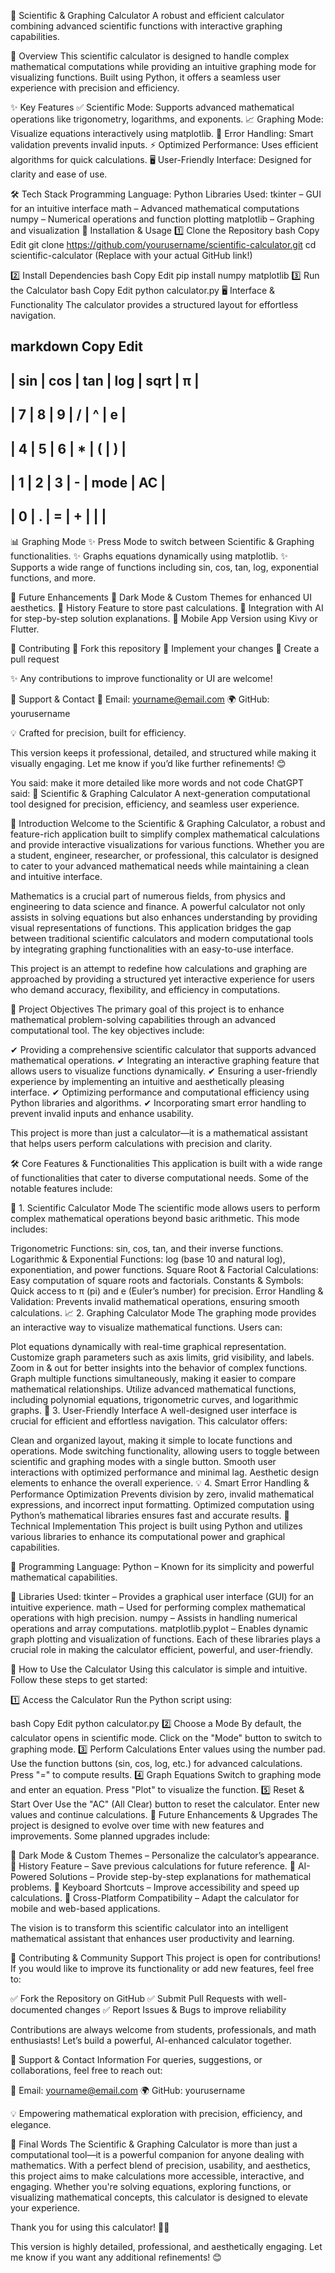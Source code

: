🔢 Scientific & Graphing Calculator
A robust and efficient calculator combining advanced scientific functions with interactive graphing capabilities.

📌 Overview
This scientific calculator is designed to handle complex mathematical computations while providing an intuitive graphing mode for visualizing functions. Built using Python, it offers a seamless user experience with precision and efficiency.

✨ Key Features
✅ Scientific Mode: Supports advanced mathematical operations like trigonometry, logarithms, and exponents.
📈 Graphing Mode: Visualize equations interactively using matplotlib.
🎯 Error Handling: Smart validation prevents invalid inputs.
⚡ Optimized Performance: Uses efficient algorithms for quick calculations.
🖥 User-Friendly Interface: Designed for clarity and ease of use.

🛠 Tech Stack
Programming Language: Python
Libraries Used:
tkinter – GUI for an intuitive interface
math – Advanced mathematical computations
numpy – Numerical operations and function plotting
matplotlib – Graphing and visualization
🚀 Installation & Usage
1️⃣ Clone the Repository
bash
Copy
Edit
git clone https://github.com/yourusername/scientific-calculator.git
cd scientific-calculator
(Replace with your actual GitHub link!)

2️⃣ Install Dependencies
bash
Copy
Edit
pip install numpy matplotlib
3️⃣ Run the Calculator
bash
Copy
Edit
python calculator.py
🖥 Interface & Functionality
The calculator provides a structured layout for effortless navigation.

markdown
Copy
Edit
-------------------------------------------------
|  sin  |  cos  |  tan  |   log  |   sqrt  | π  |
-------------------------------------------------
|   7   |   8   |   9   |   /    |   ^     | e  |
-------------------------------------------------
|   4   |   5   |   6   |   *    |   (     | )  |
-------------------------------------------------
|   1   |   2   |   3   |   -    |   mode  | AC |
-------------------------------------------------
|   0   |   .   |   =   |   +    |         |    |
-------------------------------------------------
📊 Graphing Mode
✨ Press Mode to switch between Scientific & Graphing functionalities.
✨ Graphs equations dynamically using matplotlib.
✨ Supports a wide range of functions including sin, cos, tan, log, exponential functions, and more.

🔮 Future Enhancements
🔹 Dark Mode & Custom Themes for enhanced UI aesthetics.
🔹 History Feature to store past calculations.
🔹 Integration with AI for step-by-step solution explanations.
🔹 Mobile App Version using Kivy or Flutter.

🤝 Contributing
🔹 Fork this repository
🔹 Implement your changes
🔹 Create a pull request

✨ Any contributions to improve functionality or UI are welcome!

📩 Support & Contact
📧 Email: yourname@email.com
🌍 GitHub: yourusername

💡 Crafted for precision, built for efficiency.

This version keeps it professional, detailed, and structured while making it visually engaging. Let me know if you’d like further refinements! 😊






You said:
make it more detailed like more words and not code
ChatGPT said:
🔢 Scientific & Graphing Calculator
A next-generation computational tool designed for precision, efficiency, and seamless user experience.

🌟 Introduction
Welcome to the Scientific & Graphing Calculator, a robust and feature-rich application built to simplify complex mathematical calculations and provide interactive visualizations for various functions. Whether you are a student, engineer, researcher, or professional, this calculator is designed to cater to your advanced mathematical needs while maintaining a clean and intuitive interface.

Mathematics is a crucial part of numerous fields, from physics and engineering to data science and finance. A powerful calculator not only assists in solving equations but also enhances understanding by providing visual representations of functions. This application bridges the gap between traditional scientific calculators and modern computational tools by integrating graphing functionalities with an easy-to-use interface.

This project is an attempt to redefine how calculations and graphing are approached by providing a structured yet interactive experience for users who demand accuracy, flexibility, and efficiency in computations.

🎯 Project Objectives
The primary goal of this project is to enhance mathematical problem-solving capabilities through an advanced computational tool. The key objectives include:

✔ Providing a comprehensive scientific calculator that supports advanced mathematical operations.
✔ Integrating an interactive graphing feature that allows users to visualize functions dynamically.
✔ Ensuring a user-friendly experience by implementing an intuitive and aesthetically pleasing interface.
✔ Optimizing performance and computational efficiency using Python libraries and algorithms.
✔ Incorporating smart error handling to prevent invalid inputs and enhance usability.

This project is more than just a calculator—it is a mathematical assistant that helps users perform calculations with precision and clarity.

🛠 Core Features & Functionalities
This application is built with a wide range of functionalities that cater to diverse computational needs. Some of the notable features include:

🔬 1. Scientific Calculator Mode
The scientific mode allows users to perform complex mathematical operations beyond basic arithmetic. This mode includes:

Trigonometric Functions: sin, cos, tan, and their inverse functions.
Logarithmic & Exponential Functions: log (base 10 and natural log), exponentiation, and power functions.
Square Root & Factorial Calculations: Easy computation of square roots and factorials.
Constants & Symbols: Quick access to π (pi) and e (Euler’s number) for precision.
Error Handling & Validation: Prevents invalid mathematical operations, ensuring smooth calculations.
📈 2. Graphing Calculator Mode
The graphing mode provides an interactive way to visualize mathematical functions. Users can:

Plot equations dynamically with real-time graphical representation.
Customize graph parameters such as axis limits, grid visibility, and labels.
Zoom in & out for better insights into the behavior of complex functions.
Graph multiple functions simultaneously, making it easier to compare mathematical relationships.
Utilize advanced mathematical functions, including polynomial equations, trigonometric curves, and logarithmic graphs.
🎨 3. User-Friendly Interface
A well-designed user interface is crucial for efficient and effortless navigation. This calculator offers:

Clean and organized layout, making it simple to locate functions and operations.
Mode switching functionality, allowing users to toggle between scientific and graphing modes with a single button.
Smooth user interactions with optimized performance and minimal lag.
Aesthetic design elements to enhance the overall experience.
💡 4. Smart Error Handling & Performance Optimization
Prevents division by zero, invalid mathematical expressions, and incorrect input formatting.
Optimized computation using Python’s mathematical libraries ensures fast and accurate results.
📌 Technical Implementation
This project is built using Python and utilizes various libraries to enhance its computational power and graphical capabilities.

🔹 Programming Language:
Python – Known for its simplicity and powerful mathematical capabilities.

🔹 Libraries Used:
tkinter – Provides a graphical user interface (GUI) for an intuitive experience.
math – Used for performing complex mathematical operations with high precision.
numpy – Assists in handling numerical operations and array computations.
matplotlib.pyplot – Enables dynamic graph plotting and visualization of functions.
Each of these libraries plays a crucial role in making the calculator efficient, powerful, and user-friendly.

🚀 How to Use the Calculator
Using this calculator is simple and intuitive. Follow these steps to get started:

1️⃣ Access the Calculator
Run the Python script using:

bash
Copy
Edit
python calculator.py
2️⃣ Choose a Mode
By default, the calculator opens in scientific mode.
Click on the "Mode" button to switch to graphing mode.
3️⃣ Perform Calculations
Enter values using the number pad.
Use the function buttons (sin, cos, log, etc.) for advanced calculations.
Press "=" to compute results.
4️⃣ Graph Equations
Switch to graphing mode and enter an equation.
Press "Plot" to visualize the function.
5️⃣ Reset & Start Over
Use the "AC" (All Clear) button to reset the calculator.
Enter new values and continue calculations.
🔮 Future Enhancements & Upgrades
The project is designed to evolve over time with new features and improvements. Some planned upgrades include:

🔹 Dark Mode & Custom Themes – Personalize the calculator’s appearance.
🔹 History Feature – Save previous calculations for future reference.
🔹 AI-Powered Solutions – Provide step-by-step explanations for mathematical problems.
🔹 Keyboard Shortcuts – Improve accessibility and speed up calculations.
🔹 Cross-Platform Compatibility – Adapt the calculator for mobile and web-based applications.

The vision is to transform this scientific calculator into an intelligent mathematical assistant that enhances user productivity and learning.

🤝 Contributing & Community Support
This project is open for contributions! If you would like to improve its functionality or add new features, feel free to:

✅ Fork the Repository on GitHub
✅ Submit Pull Requests with well-documented changes
✅ Report Issues & Bugs to improve reliability

Contributions are always welcome from students, professionals, and math enthusiasts! Let’s build a powerful, AI-enhanced calculator together.

📩 Support & Contact Information
For queries, suggestions, or collaborations, feel free to reach out:

📧 Email: yourname@email.com
🌍 GitHub: yourusername

💡 Empowering mathematical exploration with precision, efficiency, and elegance.

🎀 Final Words
The Scientific & Graphing Calculator is more than just a computational tool—it is a powerful companion for anyone dealing with mathematics. With a perfect blend of precision, usability, and aesthetics, this project aims to make calculations more accessible, interactive, and engaging. Whether you're solving equations, exploring functions, or visualizing mathematical concepts, this calculator is designed to elevate your experience.

Thank you for using this calculator! 🚀✨

This version is highly detailed, professional, and aesthetically engaging. Let me know if you want any additional refinements! 😊
